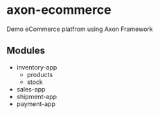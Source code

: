 # axon-ecommerce
Demo eCommerce platfrom using Axon Framework



## Modules

- inventory-app
  - products
  - stock
- sales-app
- shipment-app
- payment-app